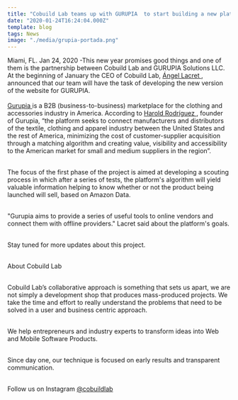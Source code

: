 ```yaml
---
title: "Cobuild Lab teams up with GURUPIA  to start building a new platform"
date: "2020-01-24T16:24:04.000Z"
template: blog
tags: News
image: "./media/grupia-portada.png"
---
```


Miami, FL. Jan 24, 2020 -This new year promises good things and one of them is the partnership between Cobuild Lab and GURUPIA Solutions LLC. At the beginning of January the CEO of Cobuild Lab, <a target="_blank" href="https://www.linkedin.com/in/alacret/"> Ángel Lacret </a>, announced that our team will have the task of developing the new version of the website for GURUPIA. <br> </br>
<a target="_blank" href="http://gurupia.com/english/"> Gurupia </a> is a B2B (business-to-business) marketplace for the clothing and accessories industry in America. According to <a target="_blank" href="https://www.linkedin.com/in/haroldrodriguezporras/?locale=en_US"> Harold Rodríguez </a>, founder of Gurupia, “the platform seeks to connect manufacturers and distributors of the textile, clothing and apparel industry between the United States and the rest of America, minimizing the cost of customer-supplier acquisition through a matching algorithm and creating value, visibility and accessibility to the American market for small and medium suppliers in the region”.<br> </br>

The focus of the first phase of the project is aimed at developing a scouting process in which after a series of tests, the platform's algorithm will yield valuable information helping to know whether or not the product being launched will sell, based on Amazon Data.<br> </br>

"Gurupia aims to provide a series of useful tools to online vendors and connect them with offline providers." Lacret said about the platform's goals. <br> </br>

Stay tuned for more updates about this project. <br> </br>

<title-4>About Cobuild Lab</title-4> <br> </br>

Cobuild Lab’s collaborative approach is something that sets us apart, we are not simply a development shop that produces mass-produced projects. We take the time and effort to really understand the problems that need to be solved in a user and business centric approach. <br> </br> 

We help entrepreneurs and industry experts to transform ideas into Web and Mobile Software Products. <br> </br>

Since day one, our technique is focused on early results and transparent communication. <br> </br>

Follow us on Instagram <a target="_blank" href="https://www.instagram.com/cobuildlab/"> @cobuildlab </a>
